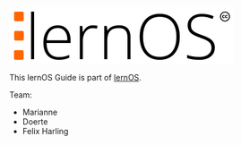 ![lernOS Logo](https://github.com/cogneon/lernos-core/raw/master/images/lernOS-logo-400px.png)

This lernOS Guide is part of [lernOS](https://lernos.org).

Team:
- Marianne
- Doerte
- Felix Harling
